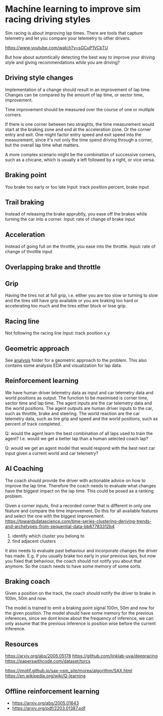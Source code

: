 # Machine learning to improve sim racing driving styles

Sim racing is about improving lap times. There are tools that capture telemetry
and let you compare your telemetry to other drivers.

https://www.youtube.com/watch?v=sGCuP1VCkTU

But how about automtically detecting the best way to improve your driving style
and giving recommendations *while* you are driving?

## Driving style changes

Implementation of a change should result in an improvement of lap time.
Changes can be compared by the amount of lap time, or sector time, improvement.

Time improvement should be measured over the course of one or multiple corners.

If there is one corner between two straights, the time measurement would start
at the braking zone and end at the acceleration zone. Or the corner entry and exit.
One might factor entry speed and exit speed into the measurement, since it's not
only the time spend driving through a corner, but the overall lap time what matters.

A more complex scenario might be the combination of successive corners, such as a chicane,
which is usually a left followed by a right, or vice versa.

## Braking point
You brake too early or too late
Input: track position percent, brake input

## Trail braking
Instead of releasing the brake apprubtly, you ease off the brakes while turning the car into a corner.
Input: rate of change of brake input

## Acceleration
Instead of going full on the throttle, you ease into the throttle.
Input: rate of change of throttle input

## Overlapping brake and throttle

## Grip
Having the tires not at full grip, i.e. either you are too slow or turning to slow and the tires still have grip available or you are braking too hard or accelerating too much and the tires either block or lose grip.

## Racing line
Not following the racing line
Input: track position x,y


## Geometric approach

See [analysis](analysis/) folder for a geometric approach to the problem.
This also contains some analysis EDA and visualization for lap data.

## Reinforcement learning
We have human driver telemetry data as input and car telemetry data and world positions as output.
The function to be maximised is corner time, sector time and lap time.
The agent inputs are the car telemetry data and the world positions.
The agent outputs are human driver inputs to the car, such as throttle, brake and steering.
The world reaction are the car telemetry data, such as tire grip and speed and the world positions, such as percent of track completed.


Q: would the agent learn the best combination of all laps used to train the agent? I.e. would we get a better lap than a human selected coach lap?

Q: would we get an agent model that would respond with the best next car input given a current world and car telemetry?



## AI Coaching

The coach should provide the driver with actionable advice on how to improve the lap time.
Therefore the coach needs to evaluate what changes have the biggest impact on the lap time.
This could be posed as a ranking problem.

Given a corner inputs, find a recorded corner that is different in only one feature and compare the time improvement.
Do this for all available features and select the one with the biggest improvement.
https://towardsdatascience.com/time-series-clustering-deriving-trends-and-archetypes-from-sequential-data-bb87783312b4

1. identify which cluster you belong to
2. find adjacent clusters


It also needs to evaluate past behaviour and incorporate changes the driver has made.
E.g. if you usually brake too early in your previous laps, but now you fixed that behaviour, the coach should not notify you about that anymore.
So the coach needs to have some memory of some sorts.


## Braking coach

Given a position on the track, the coach should notify the driver to brake in 100m, 50m and now.

The model is trained to emit a braking point signal 100m, 50m and now for the given position.
The model should have some memory for the previous inferences, since we dont know about the frequency of inference, we can only assume that the previous inference is position wise before the current inference.


## Resources

https://arxiv.org/abs/2005.05178
    https://github.com/linklab-uva/deepracing
https://paperswithcode.com/dataset/torcs


https://jmotif.github.io/sax-vsm_site/morea/algorithm/SAX.html
https://en.wikipedia.org/wiki/Q-learning

## Offline reinforcement learning
* https://arxiv.org/abs/2005.01643
* https://arxiv.org/pdf/2203.01387.pdf
